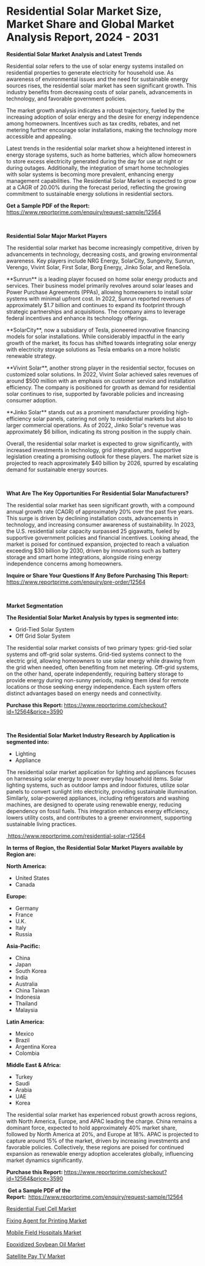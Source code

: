 <p><h1>Residential Solar Market Size, Market Share and Global Market Analysis Report, 2024 - 2031</h1></p><p><strong>Residential Solar Market Analysis and Latest Trends</strong></p>
<p><p>Residential solar refers to the use of solar energy systems installed on residential properties to generate electricity for household use. As awareness of environmental issues and the need for sustainable energy sources rises, the residential solar market has seen significant growth. This industry benefits from decreasing costs of solar panels, advancements in technology, and favorable government policies.</p><p>The market growth analysis indicates a robust trajectory, fueled by the increasing adoption of solar energy and the desire for energy independence among homeowners. Incentives such as tax credits, rebates, and net metering further encourage solar installations, making the technology more accessible and appealing.</p><p>Latest trends in the residential solar market show a heightened interest in energy storage systems, such as home batteries, which allow homeowners to store excess electricity generated during the day for use at night or during outages. Additionally, the integration of smart home technologies with solar systems is becoming more prevalent, enhancing energy management capabilities. The Residential Solar Market is expected to grow at a CAGR of 20.00% during the forecast period, reflecting the growing commitment to sustainable energy solutions in residential sectors.</p></p>
<p><strong>Get a Sample PDF of the Report:&nbsp;</strong> <a href="https://www.reportprime.com/enquiry/request-sample/12564">https://www.reportprime.com/enquiry/request-sample/12564</a></p>
<p>&nbsp;</p>
<p><strong>Residential Solar Major Market Players</strong></p>
<p><p>The residential solar market has become increasingly competitive, driven by advancements in technology, decreasing costs, and growing environmental awareness. Key players include NRG Energy, SolarCity, Sungevity, Sunrun, Verengo, Vivint Solar, First Solar, Borg Energy, Jinko Solar, and ReneSola.</p><p>**Sunrun** is a leading player focused on home solar energy products and services. Their business model primarily revolves around solar leases and Power Purchase Agreements (PPAs), allowing homeowners to install solar systems with minimal upfront cost. In 2022, Sunrun reported revenues of approximately $1.7 billion and continues to expand its footprint through strategic partnerships and acquisitions. The company aims to leverage federal incentives and enhance its technology offerings.</p><p>**SolarCity**, now a subsidiary of Tesla, pioneered innovative financing models for solar installations. While considerably impactful in the early growth of the market, its focus has shifted towards integrating solar energy with electricity storage solutions as Tesla embarks on a more holistic renewable strategy. </p><p>**Vivint Solar**, another strong player in the residential sector, focuses on customized solar solutions. In 2022, Vivint Solar achieved sales revenues of around $500 million with an emphasis on customer service and installation efficiency. The company is positioned for growth as demand for residential solar continues to rise, supported by favorable policies and increasing consumer adoption.</p><p>**Jinko Solar** stands out as a prominent manufacturer providing high-efficiency solar panels, catering not only to residential markets but also to larger commercial operations. As of 2022, Jinko Solar's revenue was approximately $6 billion, indicating its strong position in the supply chain.</p><p>Overall, the residential solar market is expected to grow significantly, with increased investments in technology, grid integration, and supportive legislation creating a promising outlook for these players. The market size is projected to reach approximately $40 billion by 2026, spurred by escalating demand for sustainable energy sources.</p></p>
<p>&nbsp;</p>
<p><strong>What Are The Key Opportunities For Residential Solar Manufacturers?</strong></p>
<p><p>The residential solar market has seen significant growth, with a compound annual growth rate (CAGR) of approximately 20% over the past five years. This surge is driven by declining installation costs, advancements in technology, and increasing consumer awareness of sustainability. In 2023, the U.S. residential solar capacity surpassed 25 gigawatts, fueled by supportive government policies and financial incentives. Looking ahead, the market is poised for continued expansion, projected to reach a valuation exceeding $30 billion by 2030, driven by innovations such as battery storage and smart home integrations, alongside rising energy independence concerns among homeowners.</p></p>
<p><strong>Inquire or Share Your Questions If Any Before Purchasing This Report:</strong> <a href="https://www.reportprime.com/enquiry/pre-order/12564">https://www.reportprime.com/enquiry/pre-order/12564</a></p>
<p>&nbsp;</p>
<p><strong>Market Segmentation</strong></p>
<p><strong>The Residential Solar Market Analysis by types is segmented into:</strong></p>
<p><ul><li>Grid-Tied Solar System</li><li>Off Grid Solar System</li></ul></p>
<p><p>The residential solar market consists of two primary types: grid-tied solar systems and off-grid solar systems. Grid-tied systems connect to the electric grid, allowing homeowners to use solar energy while drawing from the grid when needed, often benefiting from net metering. Off-grid systems, on the other hand, operate independently, requiring battery storage to provide energy during non-sunny periods, making them ideal for remote locations or those seeking energy independence. Each system offers distinct advantages based on energy needs and connectivity.</p></p>
<p><strong>Purchase this Report:&nbsp;</strong><a href="https://www.reportprime.com/checkout?id=12564&price=3590">https://www.reportprime.com/checkout?id=12564&price=3590</a></p>
<p>&nbsp;</p>
<p><strong>The Residential Solar Market Industry Research by Application is segmented into:</strong></p>
<p><ul><li>Lighting</li><li>Appliance</li></ul></p>
<p><p>The residential solar market application for lighting and appliances focuses on harnessing solar energy to power everyday household items. Solar lighting systems, such as outdoor lamps and indoor fixtures, utilize solar panels to convert sunlight into electricity, providing sustainable illumination. Similarly, solar-powered appliances, including refrigerators and washing machines, are designed to operate using renewable energy, reducing dependency on fossil fuels. This integration enhances energy efficiency, lowers utility costs, and contributes to a greener environment, supporting sustainable living practices.</p></p>
<p><a href="https://www.reportprime.com/residential-solar-r12564">&nbsp;https://www.reportprime.com/residential-solar-r12564</a></p>
<p><strong>In terms of Region, the Residential Solar Market Players available by Region are:</strong></p>
<p>
    <p> <strong> North America: </strong>
        <ul>
            <li>United States</li>
            <li>Canada</li>
        </ul>
        </p> 
    <p> <strong> Europe: </strong>
        <ul>
            <li>Germany</li>
            <li>France</li>
            <li>U.K.</li>
            <li>Italy</li>
            <li>Russia</li>
        </ul>
        </p> 
    <p> <strong> Asia-Pacific: </strong>
        <ul>
            <li>China</li>
            <li>Japan</li>
            <li>South Korea</li>
            <li>India</li>
            <li>Australia</li>
            <li>China Taiwan</li>
            <li>Indonesia</li>
            <li>Thailand</li>
            <li>Malaysia</li>
        </ul>
        </p> 
    <p> <strong> Latin America: </strong>
        <ul>
            <li>Mexico</li>
            <li>Brazil</li>
            <li>Argentina Korea</li>
            <li>Colombia</li>
        </ul>
        </p> 
    <p> <strong> Middle East & Africa: </strong>
        <ul>
            <li>Turkey</li>
            <li>Saudi</li>
            <li>Arabia</li>
            <li>UAE</li>
            <li>Korea</li>
        </ul>
    </p>
    </p>
<p><p>The residential solar market has experienced robust growth across regions, with North America, Europe, and APAC leading the charge. China remains a dominant force, expected to hold approximately 40% market share, followed by North America at 20%, and Europe at 18%. APAC is projected to capture around 15% of the market, driven by increasing investments and favorable policies. Collectively, these regions are poised for continued expansion as renewable energy adoption accelerates globally, influencing market dynamics significantly.</p></p>
<p><strong>Purchase this Report: </strong><a href="https://www.reportprime.com/checkout?id=12564&price=3590">https://www.reportprime.com/checkout?id=12564&price=3590</a></p>
<p>&nbsp;<strong>Get a Sample PDF of the Report:&nbsp;&nbsp;</strong><a href="https://www.reportprime.com/enquiry/request-sample/12564">https://www.reportprime.com/enquiry/request-sample/12564</a></p>
<p><strong></strong></p>
<p><p><a href="https://github.com/GenaGaines34/Market-Research-Report-List-1/blob/main/residential-fuel-cell-market.md">Residential Fuel Cell Market</a></p><p><a href="https://issuu.com/reportprime-2/docs/fixing-agent-for-printing-market-si_83ab71483c1323">Fixing Agent for Printing Market</a></p><p><a href="https://www.linkedin.com/pulse/mobile-field-hospitals-market-trends-growth-outlook-2024-2031-8z8ic?trackingId=92SLiX6QTTiy9KYxyqMk8Q%3D%3D">Mobile Field Hospitals Market</a></p><p><a href="https://medium.com/@ashrafarfi4_21087/global-epoxidized-soybean-oil-market-sector-types-applications-market-player-strategies-dade16335a1f">Epoxidized Soybean Oil Market</a></p><p><a href="https://www.linkedin.com/pulse/what-emerging-market-trends-satellite-pay-tv-detailed-overview-aqkjc?trackingId=ifg4JGXkSiuebKca5iJAHw%3D%3D">Satellite Pay TV Market</a></p></p>